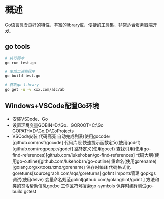 # 概述
Go语言具备良好的特性、丰富的library库、便捷的工具集，非常适合服务器端开发。

## go tools
```bash
# 执行脚本
go run test.go

# 生成二进制程序
go build test.go

# 获取go library
go get -u -v xxx.com/abc/ab
```

## Windows+VSCode配置Go环境
+ 安装VSCode、Go
+ 设置环境变量GOBIN=D:\Go、GOROOT=C:\Go GOPATH=D:\Go;D:\GoProjects
+ VSCode安装
代码高亮
自动完成列表(使用gocode)[github.com/nsf/gocode]
代码片段
快速提示函数定义(使用godef)[github.com/rogpeppe/godef]
跳转定义(使用godef)
查找引用(使用go-find-references)[github.com/lukehoban/go-find-references]
代码大纲(使用go-outline)[github.com/lukehoban/go-outline]
重命名(使用gorename)[golang.org/x/tools/cmd/gorename]
保存时编译
代码格式化goreturns[sourcegraph.com/sqs/goreturns] gofmt
Imports管理 gopkgs
调试(使用delve)
变量命名规范golint[github.com/golang/lint/golint ]
方法和类的签名帮助信息godoc
工作区符号搜索go-symbols
保存时编译测试go-build gotest
